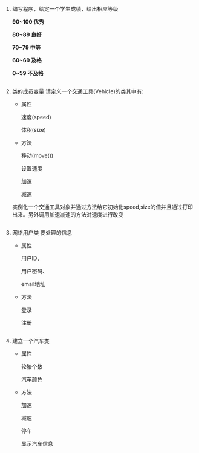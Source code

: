 1. 编写程序，给定一个学生成绩，给出相应等级

   **90~100 优秀**

   **80~89 良好**

   **70~79 中等**

   **60~69 及格**

   **0~59 不及格**

   ```
   
   ```

2. 类的成员变量 请定义一个交通工具(Vehicle)的类其中有: 

   - 属性

     速度(speed)

     体积(size) 

   - 方法

     移动(move())

     设置速度

     加速

     减速

   实例化一个交通工具对象并通过方法给它初始化speed,size的值并且通过打印出来。另外调用加速减速的方法对速度进行改变

   ```
   
   ```

3. 网络用户类 要处理的信息

   - 属性

     用户ID、

     用户密码、

     email地址

   - 方法

     登录

     注册

   ```
   
   ```

4. 建立一个汽车类 

   - 属性

     轮胎个数

     汽车颜色

   - 方法

     加速 

     减速

     停车

     显示汽车信息